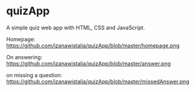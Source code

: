 # quizApp
A simple quiz web app with HTML, CSS and JavaScript.

Homepage:
https://github.com/izanawistalia/quizApp/blob/master/homepage.png

On answering:
https://github.com/izanawistalia/quizApp/blob/master/answer.png

on missing a question:
https://github.com/izanawistalia/quizApp/blob/master/missedAnswer.png

